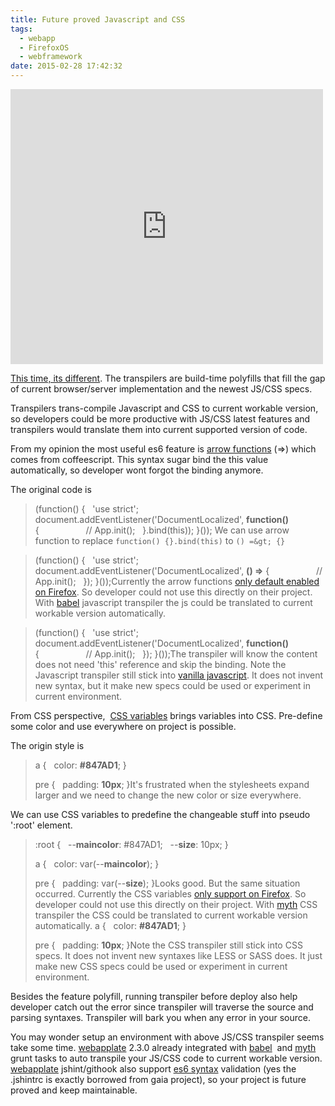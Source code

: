 ```yaml
---
title: Future proved Javascript and CSS
tags:
  - webapp
  - FirefoxOS
  - webframework
date: 2015-02-28 17:42:32
---
```


<iframe allowfullscreen="" frameborder="0" height="440" mozallowfullscreen="" msallowfullscreen="" oallowfullscreen="" src="https://www.flickr.com/photos/ikimuled/16354509187/in/pool-backtothefuture/player/" webkitallowfullscreen="" width="500"></iframe>

[This time, its different](http://dailyjs.com/2015/02/26/babel/). The transpilers are build-time polyfills that fill the gap of current browser/server implementation and the newest JS/CSS specs.

Transpilers trans-compile Javascript and CSS to current workable version, so developers could be more productive with JS/CSS latest features and transpilers would translate them into current supported version of code.

From my opinion the most useful es6 feature is [arrow functions](https://developer.mozilla.org/en-US/docs/Web/JavaScript/Reference/Functions/Arrow_functions) (=&gt;) which comes from coffeescript. This syntax sugar bind the this value automatically, so developer wont forgot the binding anymore. 

The original code is

> (function() {
> &nbsp; 'use strict';
> &nbsp; document.addEventListener('DocumentLocalized', **function()** {&nbsp;&nbsp;&nbsp;&nbsp;&nbsp;&nbsp;&nbsp;&nbsp;&nbsp;&nbsp;&nbsp;&nbsp;&nbsp;
> &nbsp;&nbsp;&nbsp;&nbsp; // App.init();
> &nbsp; }.bind(this));
> }());
We can use arrow function to replace `function() {}.bind(this)` to `() =&gt; {}`

> (function() {
> &nbsp; 'use strict';
> &nbsp; document.addEventListener('DocumentLocalized', **() =&gt;** {&nbsp;&nbsp;&nbsp;&nbsp;&nbsp;&nbsp;&nbsp;&nbsp;&nbsp;&nbsp;&nbsp;&nbsp;&nbsp;
> &nbsp;&nbsp;&nbsp;&nbsp; // App.init();
> &nbsp; });
> }());Currently the arrow functions [only default enabled on Firefox](https://developer.mozilla.org/en-US/docs/Web/JavaScript/Reference/Functions/Arrow_functions#Browser_compatibility). So developer could not use this directly on their project. With [babel](https://babeljs.io/) javascript transpiler the js could be translated to current workable version automatically. 

> (function() {
> &nbsp; 'use strict';
> &nbsp; document.addEventListener('DocumentLocalized', **function()** {&nbsp;&nbsp;&nbsp;&nbsp;&nbsp;&nbsp;&nbsp;&nbsp;&nbsp;&nbsp;&nbsp;&nbsp;&nbsp;
> &nbsp;&nbsp;&nbsp;&nbsp; // App.init();
> &nbsp; });
> }());The transpiler will know the content does not need 'this' reference and skip the binding. Note the Javascript transpiler still stick into [vanilla javascript](http://vanilla-js.com/). It does not invent new syntax, but it make new specs could be used or experiment in current environment.

From CSS perspective,&nbsp; [CSS variables](https://developer.mozilla.org/en-US/docs/Web/CSS/Using_CSS_variables) brings variables into CSS. Pre-define some color and use everywhere on project is possible. 

The origin style is

> a {
> &nbsp; color: **#847AD1**;
> }
> 
> pre {
> &nbsp; padding: **10px**;
> }It's frustrated when the stylesheets expand larger and we need to change the new color or size everywhere.

We can use CSS variables to predefine the changeable stuff into pseudo ':root' element.

> :root {
> &nbsp; --**maincolor**: #847AD1;
> &nbsp; --**size**: 10px;
> }
> 
> a {
> &nbsp; color: var(--**maincolor**);
> }
> 
> pre {
> &nbsp; padding: var(--**size**);
> }Looks good. But the same situation occurred. Currently the CSS variables [only support on Firefox](https://developer.mozilla.org/en-US/docs/Web/CSS/Using_CSS_variables#Browser_compatibility). So developer could not use this directly on their project. With [myth](http://www.myth.io/) CSS transpiler the CSS could be translated to current workable version automatically. 
> a {
> &nbsp; color: **#847AD1**;
> }
> 
> pre {
> &nbsp; padding: **10px**;
> }Note the CSS transpiler still stick into CSS specs. It does not invent new syntaxes like LESS or SASS does. It just make new CSS specs could be used or experiment in current environment.

Besides the feature polyfill, running transpiler before deploy also help developer catch out the error since transpiler will traverse the source and parsing syntaxes. Transpiler will bark you when any error in your source.

You may wonder setup an environment with above JS/CSS transpiler seems take some time. [webapplate](https://github.com/webapplate/webapplate) 2.3.0 already integrated with [babel](https://babeljs.io/)&nbsp; and&nbsp;[myth](http://www.myth.io/) grunt tasks to auto transpile your JS/CSS code to current workable version. [webapplate](https://github.com/webapplate/webapplate) jshint/githook also support [es6 syntax](https://github.com/webapplate/webapplate/blob/master/.jshintrc#L17) validation (yes the .jshintrc is exactly borrowed from gaia project), so your project is future proved and keep maintainable.